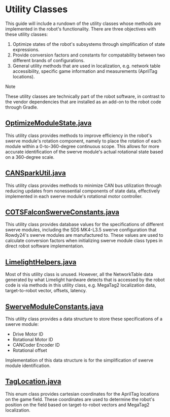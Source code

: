 # Utility Classes

This guide will include a rundown of the utility classes whose methods are implemented in the robot's functionality. There are three objectives with these utility classes:
1. Optimize states of the robot's subsystems through simplification of state expressions.
2. Provide conversion factors and constants for compatability between two different brands of configurations.
3. General utility methods that are used in localization, e.g. network table accessibility, specific game information and measurements (AprilTag locations).

> [!NOTE]
> These utility classes are technically part of the robot software, in contrast to the vendor dependencies that are installed as an add-on to the robot code through Gradle.

## [OptimizeModuleState.java](../../src/main/java/frc/lib/math/OptimizeModuleState.java)

This utility class provides methods to improve efficiency in the robot's swerve module's rotation component, namely to place the rotation of each module within a 0-to-360-degree continuous scope. This allows for more accurate identification of the swerve module's actual rotational state based on a 360-degree scale.

## [CANSparkUtil.java](../../src/main/java/frc/lib/util/CANSparkUtil.java)

This utility class provides methods to minimize CAN bus utilization through reducing updates from nonessential components of state data, effectively implemented in each swerve module's rotational motor controller.

## [COTSFalconSwerveConstants.java](../../src/main/java/frc/lib/util/COTSFalconSwerveConstants.java)

This utility class provides database values for the specifications of different swerve modules, including the SDS MK4-L3.5 swerve configuration that Rowdy24's swerve modules are manufactured to. These values are used to calculate conversion factors when initializing swerve module class types in direct robot software implementation.

## [LimelightHelpers.java](../../src/main/java/frc/lib/util/LimelightHelpers.java)

Most of this utility class is unused. However, all the NetworkTable data generated by what Limelight hardware detects that is accessed by the robot code is via methods in this utility class, e.g. MegaTag2 localization data, target-to-robot vector, offsets, latency.

## [SwerveModuleConstants.java](../../src/main/java/frc/lib/util/SwerveModuleConstants.java)

This utility class provides a data structure to store these specifications of a swerve module:
- Drive Motor ID
- Rotational Motor ID
- CANCoder Encoder ID
- Rotational offset

Implementation of this data structure is for the simplification of swerve module identification.

## [TagLocation.java](../../src/main/java/frc/lib/util/TagLocation.java)

This enum class provides cartesian coordinates for the AprilTag locations on the game field. These coordinates are used to determine the robot's position on the field based on target-to-robot vectors and MegaTag2 localization.